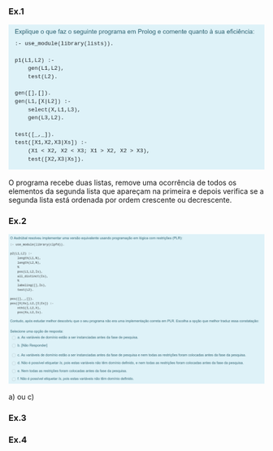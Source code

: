 ### Ex.1
![](ex1.png)

O programa recebe duas listas, remove uma ocorrência de todos os elementos da segunda lista que apareçam na primeira e depois verifica se a segunda lista está ordenada por ordem crescente ou decrescente.

### Ex.2
![](ex2.png)

a) ou c)

### Ex.3

### Ex.4
